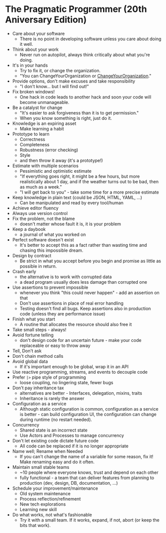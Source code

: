 # The Pragmatic Programmer (20th Aniversary Edition)

- Care about your software
  - There is no point in developing software unless you care about doing it well.
- Think about your work
  - Never run on autopilot, always think critically about what you're doing.
- It's in your hands
  - Try to fix it, or change the organization.
  - "You can ChangeYourOrganization or [ChangeYourOrganization](https://wiki.c2.com/?ChangeYourOrganization)."
- Provide options, don't make excuses and take responsibility
  - "I don't know... but I will find out!"
- Fix broken windows!
  - One hack in code leads to another hack and soon your code will become unmanageable.
- Be a catalyst for change
  - "It's easier to ask forgiveness than it is to get permission."
  - When you know something is right, just do it.
- Knowledge is an expiring asset
  - Make learning a habit
- Prototype to learn
  - Correctness
  - Completeness
  - Robustness (error checking)
  - Style
  - and then throw it away (it's a prototype!)
- Estimate with multiple scenarios
  - Pessimistic and optimistic estimate
  - "If everything goes right, it might be a few hours, but more realistically about 1 day, and if the weather turns out to be bad, then as much as a week."
  - "I will get back to you" - take some time for a more precise estimate
- Keep knowledge in plain text (could be JSON, HTML, YAML, ...)
  - Can be manipulated and read by every tool/human
- Achieve editor fluency
- Always use version control
- Fix the problem, not the blame
  - doesn't matter whose fault it is, it is your problem
- Keep a daybook
  - a journal of what you worked on
- Perfect software doesn't exist
  - It's better to accept this as a fact rather than wasting time and chasing this impossible dream.
- Design by contract
  - Be strict in what you accept before you begin and promise as little as possible in return.
- Crash early 
  - the alternative is to work with corrupted data
  - a dead program usually does less damage than corrupted one
- Use assertions to prevent impossible
  - whenever you think "this could never happen" - add an assertion on that
  - Don't use assertions in place of real error handling
  - Testing doesn't find all bugs. Keep assertions also in production code (unless they are performance issue)
- Finish what you start
  - A routine that allocates the resource should also free it
- Take small steps - always!
- Avoid fortune telling 
  - don't design code for an uncertain future - make your code replaceable or easy to throw away
- Tell, Don't ask
- Don't chain method calls
- Avoid global data
  - If it's important enough to be global, wrap it in an API
- Use reactive programming, streams, and events to decouple code
- Prefer `|>` pipe style of programming
  - loose coupling, no lingering state, fewer bugs
- Don't pay inheritance tax
  - alternatives are better - Interfaces, delegation, mixins, traits
  - Inheritance is rarely the answer
- Configuration as a service
  - Although static configuration is common, configuration as a service is better - can build configuration UI, the configuration can change during runtime (no restart needed).
- Concurrency
  - Shared state is an incorrect state
  - Use Actors and Processes to manage concurrency
- Don't let existing code dictate future code
  - All code can be replaced if it is no longer appropriate
- Name well; Rename when Needed
  - If you can't change the name of a variable for some reason, fix it! Make renaming easy and do it often.
- Maintain small stable teams
  - ~10 people where everyone knows, trust and depend on each other
  - fully functional - a team that can deliver features from planning to production (dev, design, DB, documentation, ...)
- Schedule your improvement/maintenance
  - Old system maintenance
  - Process reflection/refinement
  - New tech explorations
  - Learning new skill
- Do what works, not what's fashionable
  - Try it with a small team. If it works, expand, if not, abort (or keep the bits that work). 
